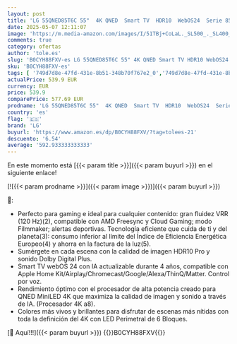 ```yaml
---
layout: post
title: 'LG 55QNED85T6C 55"  4K QNED  Smart TV  HDR10  WebOS24  Serie 85  Procesador Alta Potencia  Dolby Digital Plus  Gaming  Alexa/Google Assistant  Negro'
date: 2025-05-07 12:11:07
image: 'https://m.media-amazon.com/images/I/51TBj+CoLaL._SL500_._SL400_.jpg'
comments: true
category: ofertas
author: 'tole.es'
slug: 'B0CYH88FXV-es LG 55QNED85T6C 55" 4K QNED Smart TV HDR10 WebOS24 Serie 85...'
sku: 'B0CYH88FXV-es'
tags: [ '749d7d8e-47fd-431e-8b51-348b70f767e2_0','749d7d8e-47fd-431e-8b51-348b70f767e2_1901','Arborist Merchandising Root','Electrónica','Self Service','Special Features Stores','TV, vídeo y home cinema','TVs 50"-59"','Televisores','lg','smart','tv','🇪🇸', ]
actualPrice: 539.9 EUR
currency: EUR
price: 539.9
comparePrice: 577.69 EUR
prodname: 'LG 55QNED85T6C 55"  4K QNED  Smart TV  HDR10  WebOS24  Serie 85  Procesador Alta Potencia  Dolby Digital Plus  Gaming  Alexa/Google Assistant  Negro'
country: 'es'
flag: '🇪🇸'
brand: 'LG'
buyurl: 'https://www.amazon.es/dp/B0CYH88FXV/?tag=tolees-21'
descuento: '6.54'
average: '592.933333333333'
---
```


En este momento está [{{< param title >}}]({{< param buyurl >}}) en el siguiente enlace!

[![{{< param prodname >}}]({{< param image >}})]({{< param buyurl >}})

🔎:

- Perfecto para gaming e ideal para cualquier contenido: gran fluidez VRR (120 Hz)(2), compatible con AMD Freesync y Cloud Gaming; modo Filmmaker; alertas deportivas. Tecnología eficiente que cuida de ti y del planeta(3): consumo inferior al límite del Índice de Eficiencia Energética Europeo(4) y ahorra en la factura de la luz(5).
- Sumérgete en cada escena con la calidad de imagen HDR10 Pro y sonido Dolby Digital Plus.
- Smart TV webOS 24 con IA actualizable durante 4 años, compatible con Apple Home Kit/Airplay/Chromecast/Google/Alexa/ThinQ/Matter. Control por voz.
- Rendimiento óptimo con el procesador de alta potencia creado para QNED MiniLED 4K que maximiza la calidad de imagen y sonido a través de IA. (Procesador 4K a8).
- Colores más vivos y brillantes para disfrutar de escenas más nítidas con toda la definición del 4K con LED Perimetral de 6 Bloques.

[🛒 Aquí!!!]({{< param buyurl >}})
{{<world>}}B0CYH88FXV{{</world>}}
